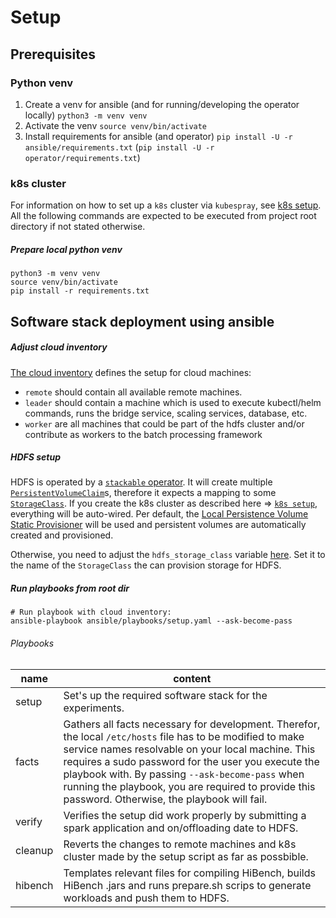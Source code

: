 # Setup

## Prerequisites

### Python venv
1. Create a venv for ansible (and for running/developing the operator locally) `python3 -m venv venv`
2. Activate the venv `source venv/bin/activate`
3. Install requirements for ansible (and operator) `pip install -U -r ansible/requirements.txt` (`pip install -U -r operator/requirements.txt`)

### k8s cluster

For information on how to set up a `k8s` cluster via `kubespray`, see [k8s setup](k8s_setup/README.md).
All the following commands are expected to be executed from project root directory if not stated otherwise.

##### Prepare local python venv
```shell
python3 -m venv venv
source venv/bin/activate
pip install -r requirements.txt
```

## Software stack deployment using ansible

##### Adjust cloud inventory

[The cloud inventory](cloud.yaml) defines the setup for cloud machines:
- `remote` should contain all available remote machines.
- `leader` should contain a machine which is used to execute kubectl/helm commands, runs the bridge service, 
scaling services, database, etc.
- `worker` are all machines that could be part of the hdfs cluster and/or contribute as workers to the batch processing 
framework

##### HDFS setup
HDFS is operated by a [`stackable` operator](https://docs.stackable.tech/home/stable/hdfs/). It will create multiple 
[`PersistentVolumeClaim`](https://kubernetes.io/docs/concepts/storage/persistent-volumes)s, therefore it expects a 
mapping to some [`StorageClass`](https://kubernetes.io/docs/concepts/storage/storage-classes/). If you create the k8s 
cluster as described here => [`k8s setup`](k8s_setup/README.md), everything will be auto-wired.
Per default, the [Local Persistence Volume Static Provisioner](https://github.com/kubernetes-sigs/sig-storage-local-static-provisioner)
will be used and persistent volumes are automatically created and provisioned.

Otherwise, you need to adjust the `hdfs_storage_class` variable [here](vars.yaml). Set it to the name of the 
`StorageClass` the can provision storage for HDFS.

##### Run playbooks from root dir

```shell
# Run playbook with cloud inventory: 
ansible-playbook ansible/playbooks/setup.yaml --ask-become-pass
```

###### Playbooks 

| name    | content                                                                                                                                                                                                                                                                                                                                                                         |
|---------|---------------------------------------------------------------------------------------------------------------------------------------------------------------------------------------------------------------------------------------------------------------------------------------------------------------------------------------------------------------------------------|
| setup   | Set's up the required software stack for the experiments.                                                                                                                                                                                                                                                                                                                       |
| facts   | Gathers all facts necessary for development. Therefor, the local `/etc/hosts` file has to be modified to make service names resolvable on your local machine. This requires a sudo password for the user you execute the playbook with. By passing `--ask-become-pass` when running the playbook, you are required to provide this password. Otherwise, the playbook will fail. |
| verify  | Verifies the setup did work properly by submitting a spark application and on/offloading date to HDFS.                                                                                                                                                                                                                                                                          |
| cleanup | Reverts the changes to remote machines and k8s cluster made by the setup script as far as possbible.                                                                                                                                                                                                                                                                            |
| hibench | Templates relevant files for compiling HiBench, builds HiBench .jars and runs prepare.sh scrips to generate workloads and push them to HDFS.                                                                                                                                                                                                                                    |
